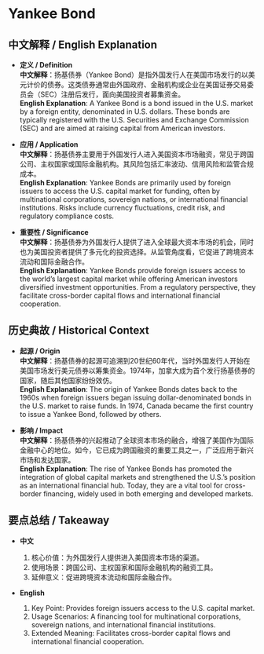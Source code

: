 # Yankee Bond

## 中文解释 / English Explanation

* **定义 / Definition**  
  **中文解释**：扬基债券（Yankee Bond）是指外国发行人在美国市场发行的以美元计价的债券。这类债券通常由外国政府、金融机构或企业在美国证券交易委员会（SEC）注册后发行，面向美国投资者募集资金。  
  **English Explanation**: A Yankee Bond is a bond issued in the U.S. market by a foreign entity, denominated in U.S. dollars. These bonds are typically registered with the U.S. Securities and Exchange Commission (SEC) and are aimed at raising capital from American investors.

* **应用 / Application**  
  **中文解释**：扬基债券主要用于外国发行人进入美国资本市场融资，常见于跨国公司、主权国家或国际金融机构。其风险包括汇率波动、信用风险和监管合规成本。  
  **English Explanation**: Yankee Bonds are primarily used by foreign issuers to access the U.S. capital market for funding, often by multinational corporations, sovereign nations, or international financial institutions. Risks include currency fluctuations, credit risk, and regulatory compliance costs.

* **重要性 / Significance**  
  **中文解释**：扬基债券为外国发行人提供了进入全球最大资本市场的机会，同时也为美国投资者提供了多元化的投资选择。从监管角度看，它促进了跨境资本流动和国际金融合作。  
  **English Explanation**: Yankee Bonds provide foreign issuers access to the world’s largest capital market while offering American investors diversified investment opportunities. From a regulatory perspective, they facilitate cross-border capital flows and international financial cooperation.

## 历史典故 / Historical Context

* **起源 / Origin**  
  **中文解释**：扬基债券的起源可追溯到20世纪60年代，当时外国发行人开始在美国市场发行美元债券以筹集资金。1974年，加拿大成为首个发行扬基债券的国家，随后其他国家纷纷效仿。  
  **English Explanation**: The origin of Yankee Bonds dates back to the 1960s when foreign issuers began issuing dollar-denominated bonds in the U.S. market to raise funds. In 1974, Canada became the first country to issue a Yankee Bond, followed by others.

* **影响 / Impact**  
  **中文解释**：扬基债券的兴起推动了全球资本市场的融合，增强了美国作为国际金融中心的地位。如今，它已成为跨国融资的重要工具之一，广泛应用于新兴市场和发达国家。  
  **English Explanation**: The rise of Yankee Bonds has promoted the integration of global capital markets and strengthened the U.S.’s position as an international financial hub. Today, they are a vital tool for cross-border financing, widely used in both emerging and developed markets.

## 要点总结 / Takeaway

* **中文**  
  1. 核心价值：为外国发行人提供进入美国资本市场的渠道。
  2. 使用场景：跨国公司、主权国家和国际金融机构的融资工具。
  3. 延伸意义：促进跨境资本流动和国际金融合作。

* **English**  
  1. Key Point: Provides foreign issuers access to the U.S. capital market.
  2. Usage Scenarios: A financing tool for multinational corporations, sovereign nations, and international financial institutions.
  3. Extended Meaning: Facilitates cross-border capital flows and international financial cooperation.